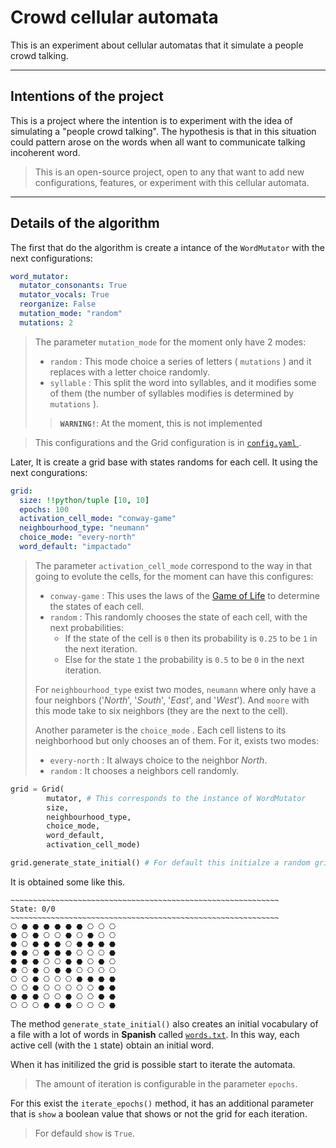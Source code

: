 # Crowd cellular automata

This is an experiment about cellular automatas that it simulate a people crowd talking.

---
## Intentions of the project
This is a project where the intention is to experiment with the idea of simulating a "people crowd talking". The hypothesis is that in this situation could pattern arose on the words when all want to communicate talking incoherent word. 

> This is an open-source project, open to any that want to add new configurations, features, or experiment with this cellular automata.
---
## Details of the algorithm 

The first that do the algorithm is create a intance of  the `WordMutator` with the next configurations:

``` Yaml
word_mutator:
  mutator_consonants: True
  mutator_vocals: True
  reorganize: False
  mutation_mode: "random"
  mutations: 2
```

> The parameter `mutation_mode` for the moment only have 2 modes:
> - `random` : This mode choice a series of letters ( `mutations` ) and it replaces with a letter choice randomly.
> - `syllable` : This split the word into syllables, and it modifies some of them (the number of syllables modifies is determined by `mutations` ).  
>> **`WARNING!`**: At the moment, this is not implemented

> This configurations and the Grid configuration is in [ `config.yaml` ](statics/config.yaml).

Later, It is create a grid base with states randoms for each cell. It using the next congurations:

``` Yaml
grid:
  size: !!python/tuple [10, 10]
  epochs: 100
  activation_cell_mode: "conway-game"
  neighbourhood_type: "neumann"
  choice_mode: "every-north"
  word_default: "impactado"
```

> The parameter `activation_cell_mode` correspond to the way in that going to evolute the cells, for the moment can have this configures:
> - `conway-game` : This uses the laws of the [Game of Life](https://en.wikipedia.org/wiki/Conway%27s_Game_of_Life) to determine the states of each cell.
> - `random` : This randomly chooses the state of each cell, with the next probabilities:
>   - If the state of the cell is `0` then its probability is `0.25` to be `1` in the next iteration.
>   - Else for the state `1` the probability is `0.5` to be `0` in the next iteration.
>  
> For `neighbourhood_type` exist two modes, `neumann` where only have a four neighbors ('*North*', '*South*', '*East*', and '*West*'). And `moore` with this mode take to six neighbors (they are the next to the cell).
>
> Another parameter is the `choice_mode` . Each cell listens to its neighborhood but only chooses an of them. For it, exists two modes:
> - `every-north` : It always choice to the neighbor *North*.
> - `random` : It chooses a neighbors cell randomly.

``` Python
grid = Grid(
        mutator, # This corresponds to the instance of WordMutator
        size, 
        neighbourhood_type,  
        choice_mode,
        word_default,
        activation_cell_mode)

grid.generate_state_initial() # For default this initialze a random grid 
```
It is obtained some like this.

```
~~~~~~~~~~~~~~~~~~~~~~~~~~~~~~~~~~~~~~~~~~~~~~~~~~~~~~~~~~~~
State: 0/0
~~~~~~~~~~~~~~~~~~~~~~~~~~~~~~~~~~~~~~~~~~~~~~~~~~~~~~~~~~~~
⎔ ⬣ ⬣ ⬣ ⬣ ⬣ ⬣ ⎔ ⎔ ⎔ 
⬣ ⎔ ⬣ ⎔ ⎔ ⬣ ⎔ ⬣ ⎔ ⎔ 
⬣ ⎔ ⬣ ⬣ ⬣ ⎔ ⬣ ⬣ ⬣ ⬣ 
⬣ ⬣ ⎔ ⬣ ⬣ ⬣ ⎔ ⎔ ⎔ ⬣ 
⬣ ⬣ ⬣ ⎔ ⎔ ⬣ ⬣ ⎔ ⬣ ⎔ 
⬣ ⎔ ⬣ ⎔ ⬣ ⬣ ⎔ ⎔ ⎔ ⎔ 
⎔ ⎔ ⬣ ⎔ ⎔ ⎔ ⬣ ⬣ ⬣ ⬣ 
⎔ ⎔ ⬣ ⎔ ⎔ ⎔ ⎔ ⎔ ⬣ ⬣ 
⬣ ⬣ ⬣ ⎔ ⎔ ⬣ ⎔ ⎔ ⬣ ⬣ 
⎔ ⎔ ⎔ ⬣ ⬣ ⬣ ⎔ ⎔ ⎔ ⬣ 
```
The method `generate_state_initial()` also creates an initial vocabulary of a file with a lot of words in **Spanish** called [`words.txt`](statics/words.txt). In this way, each active cell (with the `1` state) obtain an initial word.

When it has initilized the grid is possible start to iterate the automata. 
> The amount of iteration is configurable in the parameter `epochs`. 

For this exist the `iterate_epochs()` method, it has an additional parameter that is `show` a boolean value that shows or not the grid for each iteration.
> For defauld `show` is `True`.


